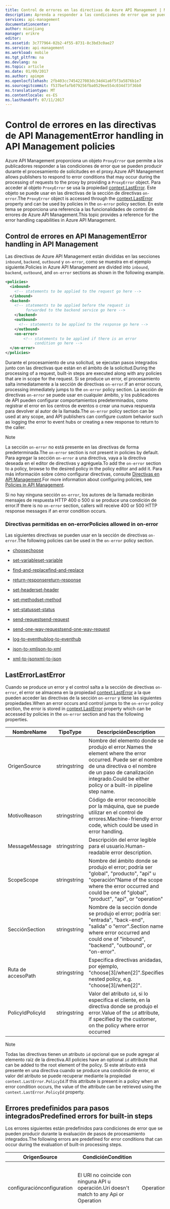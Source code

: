 ```yaml
---
title: Control de errores en las directivas de Azure API Management | Microsoft Docs
description: Aprenda a responder a las condiciones de error que se pueden producir durante el procesamiento de solicitudes en Azure API Management.
services: api-management
documentationcenter: 
author: miaojiang
manager: erikre
editor: 
ms.assetid: 3c777964-02b2-4f55-8731-8c3bd3c0ae27
ms.service: api-management
ms.workload: mobile
ms.tgt_pltfrm: na
ms.devlang: na
ms.topic: article
ms.date: 01/09/2017
ms.author: apimpm
ms.openlocfilehash: 2fb403cc7454227083dc34d41a6f5f3a5876b1e7
ms.sourcegitcommit: f537befafb079256fba0529ee554c034d73f36b0
ms.translationtype: MT
ms.contentlocale: es-ES
ms.lasthandoff: 07/11/2017
---
```

# <a name="error-handling-in-api-management-policies"></a><span data-ttu-id="4d040-103">Control de errores en las directivas de API Management</span><span class="sxs-lookup"><span data-stu-id="4d040-103">Error handling in API Management policies</span></span>
<span data-ttu-id="4d040-104">Azure API Management proporciona un objeto `ProxyError` que permite a los publicadores responder a las condiciones de error que se pueden producir durante el procesamiento de solicitudes en el proxy.</span><span class="sxs-lookup"><span data-stu-id="4d040-104">Azure API Management allows publishers to respond to error conditions that may occur during the processing of requests to the proxy by providing a `ProxyError` object.</span></span> <span data-ttu-id="4d040-105">Para acceder al objeto `ProxyError` se usa la propiedad [context.LastError](api-management-policy-expressions.md#ContextVariables). Este objeto se puede usar en las directivas de la sección de directivas `on-error`.</span><span class="sxs-lookup"><span data-stu-id="4d040-105">The `ProxyError` object is accessed through the [context.LastError](api-management-policy-expressions.md#ContextVariables) property and can be used by policies in the `on-error` policy section.</span></span> <span data-ttu-id="4d040-106">En este tema se proporciona una referencia a las funcionalidades de control de errores de Azure API Management.</span><span class="sxs-lookup"><span data-stu-id="4d040-106">This topic provides a reference for the error handling capabilities in Azure API Management.</span></span>  
  
## <a name="error-handling-in-api-management"></a><span data-ttu-id="4d040-107">Control de errores en API Management</span><span class="sxs-lookup"><span data-stu-id="4d040-107">Error handling in API Management</span></span>  
 <span data-ttu-id="4d040-108">Las directivas de Azure API Management están divididas en las secciones `inbound`, `backend`, `outbound` y `on-error`, como se muestra en el ejemplo siguiente.</span><span class="sxs-lookup"><span data-stu-id="4d040-108">Policies in Azure API Management are divided into `inbound`, `backend`, `outbound`, and `on-error` sections as shown in the following example.</span></span>  
  
```xml  
<policies>  
  <inbound>  
    <!-- statements to be applied to the request go here -->  
  </inbound>  
  <backend>  
    <!-- statements to be applied before the request is   
         forwarded to the backend service go here -->  
    </backend>  
    <outbound>  
      <!-- statements to be applied to the response go here -->  
    </outbound>  
    <on-error>  
        <!-- statements to be applied if there is an error   
             condition go here -->  
  </on-error>  
</policies>  
```  
  
 <span data-ttu-id="4d040-109">Durante el procesamiento de una solicitud, se ejecutan pasos integrados junto con las directivas que están en el ámbito de la solicitud.</span><span class="sxs-lookup"><span data-stu-id="4d040-109">During the processing of a request, built-in steps are executed along with any policies that are in scope for the request.</span></span> <span data-ttu-id="4d040-110">Si se produce un error, el procesamiento salta inmediatamente a la sección de directivas `on-error`.</span><span class="sxs-lookup"><span data-stu-id="4d040-110">If an error occurs, processing immediately jumps to the `on-error` policy section.</span></span> <span data-ttu-id="4d040-111">La sección de directivas `on-error` se puede usar en cualquier ámbito, y los publicadores de API pueden configurar comportamientos predeterminados, como registrar el error en los centros de eventos o crear una nueva respuesta para devolver al autor de la llamada.</span><span class="sxs-lookup"><span data-stu-id="4d040-111">The `on-error` policy section can be used at any scope, and API publishers can configure custom behavior such as logging the error to event hubs or creating a new response to return to the caller.</span></span>  
  
> [!NOTE]
>  <span data-ttu-id="4d040-112">La sección `on-error` no está presente en las directivas de forma predeterminada.</span><span class="sxs-lookup"><span data-stu-id="4d040-112">The `on-error` section is not present in policies by default.</span></span> <span data-ttu-id="4d040-113">Para agregar la sección `on-error` a una directiva, vaya a la directiva deseada en el editor de directivas y agréguela.</span><span class="sxs-lookup"><span data-stu-id="4d040-113">To add the `on-error` section to a policy, browse to the desired policy in the policy editor and add it.</span></span> <span data-ttu-id="4d040-114">Para más información sobre cómo configurar directivas, consulte [Directivas en API Management](https://azure.microsoft.com/documentation/articles/api-management-howto-policies/).</span><span class="sxs-lookup"><span data-stu-id="4d040-114">For more information about configuring policies, see [Policies in API Management](https://azure.microsoft.com/documentation/articles/api-management-howto-policies/).</span></span>  
>   
>  <span data-ttu-id="4d040-115">Si no hay ninguna sección `on-error`, los autores de la llamada recibirán mensajes de respuesta HTTP 400 o 500 si se produce una condición de error.</span><span class="sxs-lookup"><span data-stu-id="4d040-115">If there is no `on-error` section, callers will receive 400 or 500 HTTP response messages if an error condition occurs.</span></span>  
  
### <a name="policies-allowed-in-on-error"></a><span data-ttu-id="4d040-116">Directivas permitidas en on-error</span><span class="sxs-lookup"><span data-stu-id="4d040-116">Policies allowed in on-error</span></span>  
 <span data-ttu-id="4d040-117">Las siguientes directivas se pueden usar en la sección de directivas `on-error`.</span><span class="sxs-lookup"><span data-stu-id="4d040-117">The following policies can be used in the `on-error` policy section.</span></span>  
  
-   [<span data-ttu-id="4d040-118">choose</span><span class="sxs-lookup"><span data-stu-id="4d040-118">choose</span></span>](api-management-advanced-policies.md#choose)  
  
-   [<span data-ttu-id="4d040-119">set-variable</span><span class="sxs-lookup"><span data-stu-id="4d040-119">set-variable</span></span>](api-management-advanced-policies.md#set-variable)  
  
-   [<span data-ttu-id="4d040-120">find-and-replace</span><span class="sxs-lookup"><span data-stu-id="4d040-120">find-and-replace</span></span>](api-management-transformation-policies.md#Findandreplacestringinbody)  
  
-   [<span data-ttu-id="4d040-121">return-response</span><span class="sxs-lookup"><span data-stu-id="4d040-121">return-response</span></span>](api-management-advanced-policies.md#ReturnResponse)  
  
-   [<span data-ttu-id="4d040-122">set-header</span><span class="sxs-lookup"><span data-stu-id="4d040-122">set-header</span></span>](api-management-transformation-policies.md#SetHTTPheader)  
  
-   [<span data-ttu-id="4d040-123">set-method</span><span class="sxs-lookup"><span data-stu-id="4d040-123">set-method</span></span>](api-management-advanced-policies.md#SetRequestMethod)  
  
-   [<span data-ttu-id="4d040-124">set-status</span><span class="sxs-lookup"><span data-stu-id="4d040-124">set-status</span></span>](api-management-advanced-policies.md#SetStatus)  
  
-   [<span data-ttu-id="4d040-125">send-request</span><span class="sxs-lookup"><span data-stu-id="4d040-125">send-request</span></span>](api-management-advanced-policies.md#SendRequest)  
  
-   [<span data-ttu-id="4d040-126">send-one-way-request</span><span class="sxs-lookup"><span data-stu-id="4d040-126">send-one-way-request</span></span>](api-management-advanced-policies.md#SendOneWayRequest)  
  
-   [<span data-ttu-id="4d040-127">log-to-eventhub</span><span class="sxs-lookup"><span data-stu-id="4d040-127">log-to-eventhub</span></span>](api-management-advanced-policies.md#log-to-eventhub)  
  
-   [<span data-ttu-id="4d040-128">json-to-xml</span><span class="sxs-lookup"><span data-stu-id="4d040-128">json-to-xml</span></span>](api-management-transformation-policies.md#ConvertJSONtoXML)  
  
-   [<span data-ttu-id="4d040-129">xml-to-json</span><span class="sxs-lookup"><span data-stu-id="4d040-129">xml-to-json</span></span>](api-management-transformation-policies.md#ConvertXMLtoJSON)  
  
## <a name="lasterror"></a><span data-ttu-id="4d040-130">LastError</span><span class="sxs-lookup"><span data-stu-id="4d040-130">LastError</span></span>  
 <span data-ttu-id="4d040-131">Cuando se produce un error y el control salta a la sección de directivas `on-error`, el error se almacena en la propiedad [context.LastError](api-management-policy-expressions.md#ContextVariables) a la que pueden acceder las directivas de la sección `on-error` y tiene las siguientes propiedades.</span><span class="sxs-lookup"><span data-stu-id="4d040-131">When an error occurs and control jumps to the `on-error` policy section, the error is stored in  [context.LastError](api-management-policy-expressions.md#ContextVariables) property which can be accessed by policies in the `on-error` section and has the following properties.</span></span>  
  
|<span data-ttu-id="4d040-132">Nombre</span><span class="sxs-lookup"><span data-stu-id="4d040-132">Name</span></span>|<span data-ttu-id="4d040-133">Tipo</span><span class="sxs-lookup"><span data-stu-id="4d040-133">Type</span></span>|<span data-ttu-id="4d040-134">Descripción</span><span class="sxs-lookup"><span data-stu-id="4d040-134">Description</span></span>|<span data-ttu-id="4d040-135">Obligatorio</span><span class="sxs-lookup"><span data-stu-id="4d040-135">Required</span></span>|  
|----------|----------|-----------------|--------------|  
|<span data-ttu-id="4d040-136">Origen</span><span class="sxs-lookup"><span data-stu-id="4d040-136">Source</span></span>|<span data-ttu-id="4d040-137">string</span><span class="sxs-lookup"><span data-stu-id="4d040-137">string</span></span>|<span data-ttu-id="4d040-138">Nombre del elemento donde se produjo el error.</span><span class="sxs-lookup"><span data-stu-id="4d040-138">Names the element where the error occurred.</span></span> <span data-ttu-id="4d040-139">Puede ser el nombre de una directiva o el nombre de un paso de canalización integrado.</span><span class="sxs-lookup"><span data-stu-id="4d040-139">Could be either policy or a  built-in pipeline step name.</span></span>|<span data-ttu-id="4d040-140">Sí</span><span class="sxs-lookup"><span data-stu-id="4d040-140">Yes</span></span>|  
|<span data-ttu-id="4d040-141">Motivo</span><span class="sxs-lookup"><span data-stu-id="4d040-141">Reason</span></span>|<span data-ttu-id="4d040-142">string</span><span class="sxs-lookup"><span data-stu-id="4d040-142">string</span></span>|<span data-ttu-id="4d040-143">Código de error reconocible por la máquina, que se puede utilizar en el control de errores.</span><span class="sxs-lookup"><span data-stu-id="4d040-143">Machine-friendly error code, which could be used in error handling.</span></span>|<span data-ttu-id="4d040-144">No</span><span class="sxs-lookup"><span data-stu-id="4d040-144">No</span></span>|  
|<span data-ttu-id="4d040-145">Message</span><span class="sxs-lookup"><span data-stu-id="4d040-145">Message</span></span>|<span data-ttu-id="4d040-146">string</span><span class="sxs-lookup"><span data-stu-id="4d040-146">string</span></span>|<span data-ttu-id="4d040-147">Descripción del error legible para el usuario.</span><span class="sxs-lookup"><span data-stu-id="4d040-147">Human-readable error description.</span></span>|<span data-ttu-id="4d040-148">Sí</span><span class="sxs-lookup"><span data-stu-id="4d040-148">Yes</span></span>|  
|<span data-ttu-id="4d040-149">Scope</span><span class="sxs-lookup"><span data-stu-id="4d040-149">Scope</span></span>|<span data-ttu-id="4d040-150">string</span><span class="sxs-lookup"><span data-stu-id="4d040-150">string</span></span>|<span data-ttu-id="4d040-151">Nombre del ámbito donde se produjo el error; podría ser "global", "producto", "api" u "operación"</span><span class="sxs-lookup"><span data-stu-id="4d040-151">Name of the scope where the error occurred and could be one of "global", "product", "api", or "operation"</span></span>|<span data-ttu-id="4d040-152">No</span><span class="sxs-lookup"><span data-stu-id="4d040-152">No</span></span>|  
|<span data-ttu-id="4d040-153">Sección</span><span class="sxs-lookup"><span data-stu-id="4d040-153">Section</span></span>|<span data-ttu-id="4d040-154">string</span><span class="sxs-lookup"><span data-stu-id="4d040-154">string</span></span>|<span data-ttu-id="4d040-155">Nombre de la sección donde se produjo el error; podría ser: "entrada", "back-end", "salida" o "error".</span><span class="sxs-lookup"><span data-stu-id="4d040-155">Section name where error occurred and could one of "inbound", "backend", "outbound", or "on-error".</span></span>|<span data-ttu-id="4d040-156">No</span><span class="sxs-lookup"><span data-stu-id="4d040-156">No</span></span>|  
|<span data-ttu-id="4d040-157">Ruta de acceso</span><span class="sxs-lookup"><span data-stu-id="4d040-157">Path</span></span>|<span data-ttu-id="4d040-158">string</span><span class="sxs-lookup"><span data-stu-id="4d040-158">string</span></span>|<span data-ttu-id="4d040-159">Especifica directivas anidadas, por ejemplo, "choose[3]/when[2]".</span><span class="sxs-lookup"><span data-stu-id="4d040-159">Specifies nested policy, e.g. "choose[3]/when[2]".</span></span>|<span data-ttu-id="4d040-160">No</span><span class="sxs-lookup"><span data-stu-id="4d040-160">No</span></span>|  
|<span data-ttu-id="4d040-161">PolicyId</span><span class="sxs-lookup"><span data-stu-id="4d040-161">PolicyId</span></span>|<span data-ttu-id="4d040-162">string</span><span class="sxs-lookup"><span data-stu-id="4d040-162">string</span></span>|<span data-ttu-id="4d040-163">Valor del atributo `id`, si lo especifica el cliente, en la directiva donde se produjo el error.</span><span class="sxs-lookup"><span data-stu-id="4d040-163">Value of the `id` attribute, if specified by the customer, on the policy where error occurred</span></span>|<span data-ttu-id="4d040-164">No</span><span class="sxs-lookup"><span data-stu-id="4d040-164">No</span></span>|  
  
> [!NOTE]
>  <span data-ttu-id="4d040-165">Todas las directivas tienen un atributo `id` opcional que se pude agregar al elemento raíz de la directiva.</span><span class="sxs-lookup"><span data-stu-id="4d040-165">All policies have an optional `id` attribute that can be added to the root element of the policy.</span></span> <span data-ttu-id="4d040-166">Si este atributo está presente en una directiva cuando se produce una condición de error, el valor del atributo se puede recuperar mediante la propiedad `context.LastError.PolicyId`.</span><span class="sxs-lookup"><span data-stu-id="4d040-166">If this attribute is present in a policy when an error condition occurs, the value of the attribute can be retrieved using the `context.LastError.PolicyId` property.</span></span>  
  
## <a name="predefined-errors-for-built-in-steps"></a><span data-ttu-id="4d040-167">Errores predefinidos para pasos integrados</span><span class="sxs-lookup"><span data-stu-id="4d040-167">Predefined errors for built-in steps</span></span>  
 <span data-ttu-id="4d040-168">Los errores siguientes están predefinidos para condiciones de error que se pueden producir durante la evaluación de pasos de procesamiento integrados.</span><span class="sxs-lookup"><span data-stu-id="4d040-168">The following errors are predefined for error conditions that can occur during the evaluation of built-in processing steps.</span></span>  
  
|<span data-ttu-id="4d040-169">Origen</span><span class="sxs-lookup"><span data-stu-id="4d040-169">Source</span></span>|<span data-ttu-id="4d040-170">Condición</span><span class="sxs-lookup"><span data-stu-id="4d040-170">Condition</span></span>|<span data-ttu-id="4d040-171">Motivo</span><span class="sxs-lookup"><span data-stu-id="4d040-171">Reason</span></span>|<span data-ttu-id="4d040-172">Message</span><span class="sxs-lookup"><span data-stu-id="4d040-172">Message</span></span>|  
|------------|---------------|------------|-------------|  
|<span data-ttu-id="4d040-173">configuración</span><span class="sxs-lookup"><span data-stu-id="4d040-173">configuration</span></span>|<span data-ttu-id="4d040-174">El URI no coincide con ninguna API u operación.</span><span class="sxs-lookup"><span data-stu-id="4d040-174">Uri doesn't match to any Api or Operation</span></span>|<span data-ttu-id="4d040-175">OperationNotFound</span><span class="sxs-lookup"><span data-stu-id="4d040-175">OperationNotFound</span></span>|<span data-ttu-id="4d040-176">No se puede hacer coincidir la solicitud entrante con una operación.</span><span class="sxs-lookup"><span data-stu-id="4d040-176">Unable to match incoming request to an operation.</span></span>|  
|<span data-ttu-id="4d040-177">authorization</span><span class="sxs-lookup"><span data-stu-id="4d040-177">authorization</span></span>|<span data-ttu-id="4d040-178">No se ha proporcionado la clave de suscripción.</span><span class="sxs-lookup"><span data-stu-id="4d040-178">Subscription key not supplied</span></span>|<span data-ttu-id="4d040-179">SubscriptionKeyNotFound</span><span class="sxs-lookup"><span data-stu-id="4d040-179">SubscriptionKeyNotFound</span></span>|<span data-ttu-id="4d040-180">Acceso denegado debido a que falta la clave de suscripción.</span><span class="sxs-lookup"><span data-stu-id="4d040-180">Access denied due to missing subscription key.</span></span> <span data-ttu-id="4d040-181">Asegúrese de incluir la clave de la suscripción al realizar solicitudes a esta API.</span><span class="sxs-lookup"><span data-stu-id="4d040-181">Make sure to include subscription key when making requests to this API.</span></span>|  
|<span data-ttu-id="4d040-182">authorization</span><span class="sxs-lookup"><span data-stu-id="4d040-182">authorization</span></span>|<span data-ttu-id="4d040-183">El valor de la clave de suscripción no es válido.</span><span class="sxs-lookup"><span data-stu-id="4d040-183">Subscription key value is invalid</span></span>|<span data-ttu-id="4d040-184">SubscriptionKeyInvalid</span><span class="sxs-lookup"><span data-stu-id="4d040-184">SubscriptionKeyInvalid</span></span>|<span data-ttu-id="4d040-185">Acceso denegado debido a una clave de suscripción no válida.</span><span class="sxs-lookup"><span data-stu-id="4d040-185">Access denied due to invalid subscription key.</span></span> <span data-ttu-id="4d040-186">Asegúrese de proporcionar una clave válida para una suscripción activa.</span><span class="sxs-lookup"><span data-stu-id="4d040-186">Make sure to provide a valid key for an active subscription.</span></span>|  
  
## <a name="predefined-errors-for-policies"></a><span data-ttu-id="4d040-187">Errores predefinidos en directivas</span><span class="sxs-lookup"><span data-stu-id="4d040-187">Predefined errors for policies</span></span>  
 <span data-ttu-id="4d040-188">Los errores siguientes están predefinidos para condiciones de error que se pueden producir durante la evaluación de directivas.</span><span class="sxs-lookup"><span data-stu-id="4d040-188">The following errors are predefined for error conditions that can occur during policy evaluation.</span></span>  
  
|<span data-ttu-id="4d040-189">Origen</span><span class="sxs-lookup"><span data-stu-id="4d040-189">Source</span></span>|<span data-ttu-id="4d040-190">Condición</span><span class="sxs-lookup"><span data-stu-id="4d040-190">Condition</span></span>|<span data-ttu-id="4d040-191">Motivo</span><span class="sxs-lookup"><span data-stu-id="4d040-191">Reason</span></span>|<span data-ttu-id="4d040-192">Message</span><span class="sxs-lookup"><span data-stu-id="4d040-192">Message</span></span>|  
|------------|---------------|------------|-------------|  
|<span data-ttu-id="4d040-193">rate-limit</span><span class="sxs-lookup"><span data-stu-id="4d040-193">rate-limit</span></span>|<span data-ttu-id="4d040-194">Límite de velocidad excedido</span><span class="sxs-lookup"><span data-stu-id="4d040-194">Rate limit exceeded</span></span>|<span data-ttu-id="4d040-195">RateLimitExceeded</span><span class="sxs-lookup"><span data-stu-id="4d040-195">RateLimitExceeded</span></span>|<span data-ttu-id="4d040-196">Rate limit is exceeded (Se ha excedido el límite de velocidad).</span><span class="sxs-lookup"><span data-stu-id="4d040-196">Rate limit is exceeded</span></span>|  
|<span data-ttu-id="4d040-197">quota</span><span class="sxs-lookup"><span data-stu-id="4d040-197">quota</span></span>|<span data-ttu-id="4d040-198">Cuota superada</span><span class="sxs-lookup"><span data-stu-id="4d040-198">Quota exceeded</span></span>|<span data-ttu-id="4d040-199">QuotaExceeded</span><span class="sxs-lookup"><span data-stu-id="4d040-199">QuotaExceeded</span></span>|<span data-ttu-id="4d040-200">Out of call volume quota. (Fuera de la cuota de volumen de la llamada.)</span><span class="sxs-lookup"><span data-stu-id="4d040-200">Out of call volume quota.</span></span> <span data-ttu-id="4d040-201">La cuota se reabastecerá en xx:xx:xx.</span><span class="sxs-lookup"><span data-stu-id="4d040-201">Quota will be replenished in xx:xx:xx.</span></span> <span data-ttu-id="4d040-202">O bien, Out of bandwidth quota (Fuera de la cuota de ancho de banda).</span><span class="sxs-lookup"><span data-stu-id="4d040-202">-or- Out of bandwidth quota.</span></span> <span data-ttu-id="4d040-203">La cuota se reabastecerá en xx:xx:xx.</span><span class="sxs-lookup"><span data-stu-id="4d040-203">Quota will be replenished in xx:xx:xx.</span></span>|  
|<span data-ttu-id="4d040-204">jsonp</span><span class="sxs-lookup"><span data-stu-id="4d040-204">jsonp</span></span>|<span data-ttu-id="4d040-205">El valor del parámetro de devolución de llamada no es válido (contiene caracteres incorrectos).</span><span class="sxs-lookup"><span data-stu-id="4d040-205">Callback parameter value is invalid (contains wrong characters)</span></span>|<span data-ttu-id="4d040-206">CallbackParameterInvalid</span><span class="sxs-lookup"><span data-stu-id="4d040-206">CallbackParameterInvalid</span></span>|<span data-ttu-id="4d040-207">Value of callback parameter {callback-parameter-name} is not a valid JavaScript identifier (El valor del parámetro de devolución de llamada {callback-parameter-name} no es un identificador de JavaScript válido).</span><span class="sxs-lookup"><span data-stu-id="4d040-207">Value of callback parameter {callback-parameter-name} is not a valid JavaScript identifier.</span></span>|  
|<span data-ttu-id="4d040-208">ip-filter</span><span class="sxs-lookup"><span data-stu-id="4d040-208">ip-filter</span></span>|<span data-ttu-id="4d040-209">No se pudo analizar la IP de autor de llamada de la solicitud.</span><span class="sxs-lookup"><span data-stu-id="4d040-209">Failed to parse caller IP from request</span></span>|<span data-ttu-id="4d040-210">FailedToParseCallerIP</span><span class="sxs-lookup"><span data-stu-id="4d040-210">FailedToParseCallerIP</span></span>|<span data-ttu-id="4d040-211">Failed to establish IP address for the caller.</span><span class="sxs-lookup"><span data-stu-id="4d040-211">Failed to establish IP address for the caller.</span></span> <span data-ttu-id="4d040-212">Access denied (No se pudo establecer la dirección IP del autor de la llamada. Acceso denegado).</span><span class="sxs-lookup"><span data-stu-id="4d040-212">Access denied.</span></span>|  
|<span data-ttu-id="4d040-213">ip-filter</span><span class="sxs-lookup"><span data-stu-id="4d040-213">ip-filter</span></span>|<span data-ttu-id="4d040-214">La IP del autor de la llamada no está en la lista de permitidos.</span><span class="sxs-lookup"><span data-stu-id="4d040-214">Caller IP is not in allowed list</span></span>|<span data-ttu-id="4d040-215">CallerIpNotAllowed</span><span class="sxs-lookup"><span data-stu-id="4d040-215">CallerIpNotAllowed</span></span>|<span data-ttu-id="4d040-216">Caller IP address {ip-address} is not allowed.</span><span class="sxs-lookup"><span data-stu-id="4d040-216">Caller IP address {ip-address} is not allowed.</span></span> <span data-ttu-id="4d040-217">Access denied (No se permite la IP del autor de la llamada {ip-address}. Acceso denegado).</span><span class="sxs-lookup"><span data-stu-id="4d040-217">Access denied.</span></span>|  
|<span data-ttu-id="4d040-218">ip-filter</span><span class="sxs-lookup"><span data-stu-id="4d040-218">ip-filter</span></span>|<span data-ttu-id="4d040-219">La IP del autor de la llamada está en la lista de bloqueados.</span><span class="sxs-lookup"><span data-stu-id="4d040-219">Caller IP is in blocked list</span></span>|<span data-ttu-id="4d040-220">CallerIpBlocked</span><span class="sxs-lookup"><span data-stu-id="4d040-220">CallerIpBlocked</span></span>|<span data-ttu-id="4d040-221">Caller IP address is blocked.</span><span class="sxs-lookup"><span data-stu-id="4d040-221">Caller IP address is blocked.</span></span> <span data-ttu-id="4d040-222">Access denied (La IP del autor de la llamada está bloqueada. Acceso denegado).</span><span class="sxs-lookup"><span data-stu-id="4d040-222">Access denied.</span></span>|  
|<span data-ttu-id="4d040-223">check-header</span><span class="sxs-lookup"><span data-stu-id="4d040-223">check-header</span></span>|<span data-ttu-id="4d040-224">El encabezado necesario no está presente o falta un valor.</span><span class="sxs-lookup"><span data-stu-id="4d040-224">Required header not presented or value is missing</span></span>|<span data-ttu-id="4d040-225">HeaderNotFound</span><span class="sxs-lookup"><span data-stu-id="4d040-225">HeaderNotFound</span></span>|<span data-ttu-id="4d040-226">Header {header-name} was not found in the request.</span><span class="sxs-lookup"><span data-stu-id="4d040-226">Header {header-name} was not found in the request.</span></span> <span data-ttu-id="4d040-227">Access denied (No se encontró el encabezado {header-name} en la solicitud. Acceso denegado).</span><span class="sxs-lookup"><span data-stu-id="4d040-227">Access denied.</span></span>|  
|<span data-ttu-id="4d040-228">check-header</span><span class="sxs-lookup"><span data-stu-id="4d040-228">check-header</span></span>|<span data-ttu-id="4d040-229">El encabezado necesario no está presente o falta un valor.</span><span class="sxs-lookup"><span data-stu-id="4d040-229">Required header not presented or value is missing</span></span>|<span data-ttu-id="4d040-230">HeaderValueNotAllowed</span><span class="sxs-lookup"><span data-stu-id="4d040-230">HeaderValueNotAllowed</span></span>|<span data-ttu-id="4d040-231">Header {header-name} value of {header-value} is not allowed.</span><span class="sxs-lookup"><span data-stu-id="4d040-231">Header {header-name} value of {header-value} is not allowed.</span></span> <span data-ttu-id="4d040-232">Access denied (No se permite el valor {header-name} del encabezado de {header-value}. Acceso denegado).</span><span class="sxs-lookup"><span data-stu-id="4d040-232">Access denied.</span></span>|  
|<span data-ttu-id="4d040-233">validate-jwt</span><span class="sxs-lookup"><span data-stu-id="4d040-233">validate-jwt</span></span>|<span data-ttu-id="4d040-234">Falta el token Jwt en la solicitud.</span><span class="sxs-lookup"><span data-stu-id="4d040-234">Jwt token is missing in request</span></span>|<span data-ttu-id="4d040-235">TokenNotFound</span><span class="sxs-lookup"><span data-stu-id="4d040-235">TokenNotFound</span></span>|<span data-ttu-id="4d040-236">JWT not found in the request.</span><span class="sxs-lookup"><span data-stu-id="4d040-236">JWT not found in the request.</span></span> <span data-ttu-id="4d040-237">Access denied (No se encuentra JWT en la solicitud. Acceso denegado).</span><span class="sxs-lookup"><span data-stu-id="4d040-237">Access denied.</span></span>|  
|<span data-ttu-id="4d040-238">validate-jwt</span><span class="sxs-lookup"><span data-stu-id="4d040-238">validate-jwt</span></span>|<span data-ttu-id="4d040-239">Error de validación de contraseña.</span><span class="sxs-lookup"><span data-stu-id="4d040-239">Signature validation failed</span></span>|<span data-ttu-id="4d040-240">TokenSignatureInvalid</span><span class="sxs-lookup"><span data-stu-id="4d040-240">TokenSignatureInvalid</span></span>|<span data-ttu-id="4d040-241"><mensaje de la biblioteca de jwt\>.</span><span class="sxs-lookup"><span data-stu-id="4d040-241"><message from jwt library\>.</span></span> <span data-ttu-id="4d040-242">Acceso denegado.</span><span class="sxs-lookup"><span data-stu-id="4d040-242">Access denied.</span></span>|  
|<span data-ttu-id="4d040-243">validate-jwt</span><span class="sxs-lookup"><span data-stu-id="4d040-243">validate-jwt</span></span>|<span data-ttu-id="4d040-244">Audiencia no válida.</span><span class="sxs-lookup"><span data-stu-id="4d040-244">Invalid audience</span></span>|<span data-ttu-id="4d040-245">TokenAudienceNotAllowed</span><span class="sxs-lookup"><span data-stu-id="4d040-245">TokenAudienceNotAllowed</span></span>|<span data-ttu-id="4d040-246"><mensaje de la biblioteca de jwt\>.</span><span class="sxs-lookup"><span data-stu-id="4d040-246"><message from jwt library\>.</span></span> <span data-ttu-id="4d040-247">Acceso denegado.</span><span class="sxs-lookup"><span data-stu-id="4d040-247">Access denied.</span></span>|  
|<span data-ttu-id="4d040-248">validate-jwt</span><span class="sxs-lookup"><span data-stu-id="4d040-248">validate-jwt</span></span>|<span data-ttu-id="4d040-249">Emisor no válido</span><span class="sxs-lookup"><span data-stu-id="4d040-249">Invalid issuer</span></span>|<span data-ttu-id="4d040-250">TokenIssuerNotAllowed</span><span class="sxs-lookup"><span data-stu-id="4d040-250">TokenIssuerNotAllowed</span></span>|<span data-ttu-id="4d040-251"><mensaje de la biblioteca de jwt\>.</span><span class="sxs-lookup"><span data-stu-id="4d040-251"><message from jwt library\>.</span></span> <span data-ttu-id="4d040-252">Acceso denegado.</span><span class="sxs-lookup"><span data-stu-id="4d040-252">Access denied.</span></span>|  
|<span data-ttu-id="4d040-253">validate-jwt</span><span class="sxs-lookup"><span data-stu-id="4d040-253">validate-jwt</span></span>|<span data-ttu-id="4d040-254">Token expirado</span><span class="sxs-lookup"><span data-stu-id="4d040-254">Token expired</span></span>|<span data-ttu-id="4d040-255">TokenExpired</span><span class="sxs-lookup"><span data-stu-id="4d040-255">TokenExpired</span></span>|<span data-ttu-id="4d040-256"><mensaje de la biblioteca de jwt\>.</span><span class="sxs-lookup"><span data-stu-id="4d040-256"><message from jwt library\>.</span></span> <span data-ttu-id="4d040-257">Acceso denegado.</span><span class="sxs-lookup"><span data-stu-id="4d040-257">Access denied.</span></span>|  
|<span data-ttu-id="4d040-258">validate-jwt</span><span class="sxs-lookup"><span data-stu-id="4d040-258">validate-jwt</span></span>|<span data-ttu-id="4d040-259">La clave de firma no se resolvió por el id.</span><span class="sxs-lookup"><span data-stu-id="4d040-259">Signature key was not resolved by id</span></span>|<span data-ttu-id="4d040-260">TokenSignatureKeyNotFound</span><span class="sxs-lookup"><span data-stu-id="4d040-260">TokenSignatureKeyNotFound</span></span>|<span data-ttu-id="4d040-261"><mensaje de la biblioteca de jwt\>.</span><span class="sxs-lookup"><span data-stu-id="4d040-261"><message from jwt library\>.</span></span> <span data-ttu-id="4d040-262">Acceso denegado.</span><span class="sxs-lookup"><span data-stu-id="4d040-262">Access denied.</span></span>|  
|<span data-ttu-id="4d040-263">validate-jwt</span><span class="sxs-lookup"><span data-stu-id="4d040-263">validate-jwt</span></span>|<span data-ttu-id="4d040-264">Faltan las notificaciones necesarias del token.</span><span class="sxs-lookup"><span data-stu-id="4d040-264">Required claims are missing from token</span></span>|<span data-ttu-id="4d040-265">TokenClaimNotFound</span><span class="sxs-lookup"><span data-stu-id="4d040-265">TokenClaimNotFound</span></span>|<span data-ttu-id="4d040-266">JWT token is missing the following claims (Falta el token de JWT en las siguientes notificaciones): <c1\>, <c2\>, …</span><span class="sxs-lookup"><span data-stu-id="4d040-266">JWT token is missing the following claims: <c1\>, <c2\>, …</span></span> <span data-ttu-id="4d040-267">Acceso denegado.</span><span class="sxs-lookup"><span data-stu-id="4d040-267">Access denied.</span></span>|  
|<span data-ttu-id="4d040-268">validate-jwt</span><span class="sxs-lookup"><span data-stu-id="4d040-268">validate-jwt</span></span>|<span data-ttu-id="4d040-269">Error de coincidencia de valores de notificación.</span><span class="sxs-lookup"><span data-stu-id="4d040-269">Claim values mismatch</span></span>|<span data-ttu-id="4d040-270">TokenClaimValueNotAllowed</span><span class="sxs-lookup"><span data-stu-id="4d040-270">TokenClaimValueNotAllowed</span></span>|<span data-ttu-id="4d040-271">Claim {claim-name} value of {claim-value} is not allowed.</span><span class="sxs-lookup"><span data-stu-id="4d040-271">Claim {claim-name} value of {claim-value} is not allowed.</span></span> <span data-ttu-id="4d040-272">Acceso denegado.</span><span class="sxs-lookup"><span data-stu-id="4d040-272">Access denied.</span></span>|  
|<span data-ttu-id="4d040-273">validate-jwt</span><span class="sxs-lookup"><span data-stu-id="4d040-273">validate-jwt</span></span>|<span data-ttu-id="4d040-274">Otros errores de validación</span><span class="sxs-lookup"><span data-stu-id="4d040-274">Other validation failures</span></span>|<span data-ttu-id="4d040-275">JwtInvalid</span><span class="sxs-lookup"><span data-stu-id="4d040-275">JwtInvalid</span></span>|<span data-ttu-id="4d040-276"><mensaje de la biblioteca de jwt\>.</span><span class="sxs-lookup"><span data-stu-id="4d040-276"><message from jwt library\></span></span>|

## <a name="next-steps"></a><span data-ttu-id="4d040-277">Pasos siguientes</span><span class="sxs-lookup"><span data-stu-id="4d040-277">Next steps</span></span>
<span data-ttu-id="4d040-278">Para más información sobre cómo trabajar con directivas, consulte a [Directivas de API Management](api-management-howto-policies.md).</span><span class="sxs-lookup"><span data-stu-id="4d040-278">For more information working with policies, see [Policies in API Management](api-management-howto-policies.md).</span></span>  